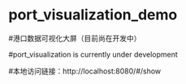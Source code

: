 # port_visualization_demo

#港口数据可视化大屏（目前尚在开发中）

#port_visualization is currently under development

#本地访问链接：http://localhost:8080/#/show
